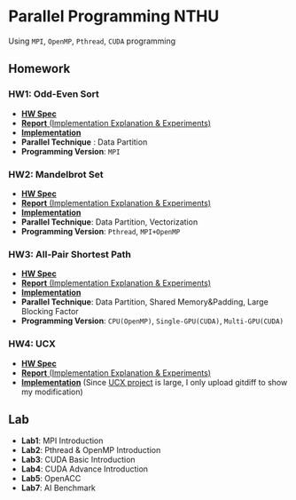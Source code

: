 # Parallel Programming NTHU

Using `MPI`, `OpenMP`, `Pthread`, `CUDA` programming

## Homework
### HW1: Odd-Even Sort
- [**HW Spec**](HW/hw1/PP_2023_HW1.pdf)
- [**Report** (Implementation Explanation & Experiments)](HW/hw1/hw1_109062101.pdf)
- [**Implementation**](HW/hw1/)
- **Parallel Technique** : Data Partition
- **Programming Version**: `MPI`
### HW2: Mandelbrot Set
- [**HW Spec**](HW/hw2/PP_2023_HW2.pdf)
- [**Report** (Implementation Explanation & Experiments)](HW/hw2/hw2_109062101.pdf)
- [**Implementation**](HW/hw2/)
- **Parallel Technique**: Data Partition, Vectorization
- **Programming Version**: `Pthread`, `MPI+OpenMP`
### HW3: All-Pair Shortest Path
- [**HW Spec**](HW/hw3/PP_2023_HW3.pdf)
- [**Report** (Implementation Explanation & Experiments)](HW/hw3/hw3_109062101.pdf)
- [**Implementation**](HW/hw3/)
- **Parallel Technique**: Data Partition, Shared Memory&Padding, Large Blocking Factor
- **Programming Version**: `CPU(OpenMP)`, `Single-GPU(CUDA)`, `Multi-GPU(CUDA)`
### HW4: UCX
- [**HW Spec**](HW/hw4/PP_2023_HW4.pdf)
- [**Report** (Implementation Explanation & Experiments)](HW/hw4/hw4_109062101.pdf)
- [**Implementation**](HW/hw4/hw4.diff) (Since [UCX project](https://github.com/NTHU-LSALAB/UCX-lsalab) is large, I only upload gitdiff to show my modification)

## Lab
- **Lab1**: MPI Introduction
- **Lab2**: Pthread & OpenMP Introduction
- **Lab3**: CUDA Basic Introduction
- **Lab4**: CUDA Advance Introduction
- **Lab5**: OpenACC
- **Lab7**: AI Benchmark
